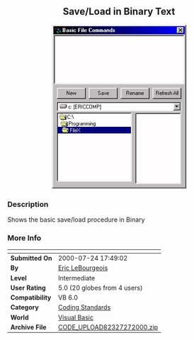 ﻿<div align="center">

## Save/Load in Binary Text

<img src="PIC200072780405587.jpg">
</div>

### Description

Shows the basic save/load procedure in Binary
 
### More Info
 


<span>             |<span>
---                |---
**Submitted On**   |2000-07-24 17:49:02
**By**             |[Eric LeBourgeois](https://github.com/Planet-Source-Code/PSCIndex/blob/master/ByAuthor/eric-lebourgeois.md)
**Level**          |Intermediate
**User Rating**    |5.0 (20 globes from 4 users)
**Compatibility**  |VB 6\.0
**Category**       |[Coding Standards](https://github.com/Planet-Source-Code/PSCIndex/blob/master/ByCategory/coding-standards__1-43.md)
**World**          |[Visual Basic](https://github.com/Planet-Source-Code/PSCIndex/blob/master/ByWorld/visual-basic.md)
**Archive File**   |[CODE\_UPLOAD82327272000\.zip](https://github.com/Planet-Source-Code/eric-lebourgeois-save-load-in-binary-text__1-10117/archive/master.zip)








